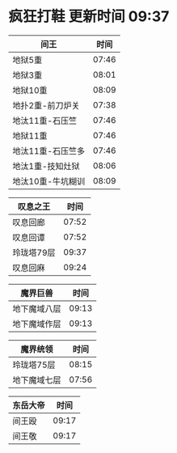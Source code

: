 # 疯狂打鞋 更新时间 09:37

| 间王   | 时间    |
|--------|-------|
| 地狱5重 | 07:46 |
| 地狱3重 | 08:01 |
| 地狱10重 | 08:09 |
| 地扑2重-前刀炉关 | 07:38 |
| 地汰11重-石压竺 | 07:46 |
| 地狱11重 | 07:46 |
| 地汰11重-石压竺多 | 07:46 |
| 地汰1重-技知灶狱 | 08:06 |
| 地汰10重-牛坑糊训 | 08:09 |

| 叹息之王   | 时间    |
|--------|-------|
| 叹息回廊 | 07:52 |
| 叹息回谭 | 07:52 |
| 玲珑塔79层 | 09:37 |
| 叹息回麻 | 09:24 |

| 魔界巨兽   | 时间    |
|--------|-------|
| 地下魔域八层 | 09:13 |
| 地下魔域作层 | 09:13 |

| 魔界统领   | 时间    |
|--------|-------|
| 玲珑塔75层 | 08:15 |
| 地下魔域七层 | 07:56 |

| 东岳大帝   | 时间    |
|--------|-------|
| 间王殴 | 09:17 |
| 间王敬 | 09:17 |